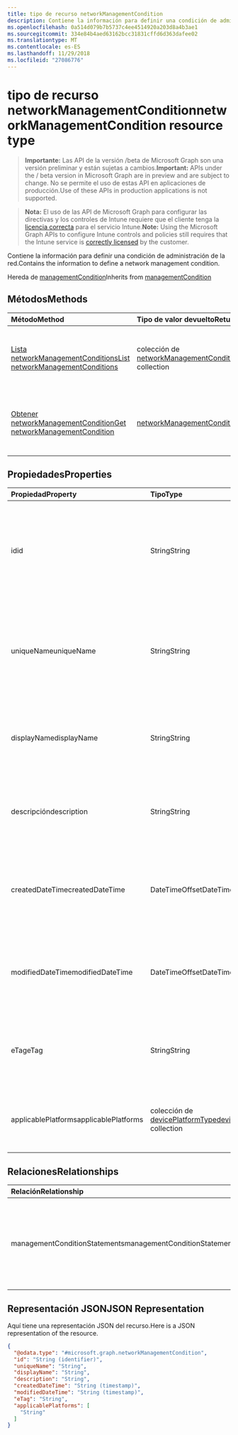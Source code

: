 ```yaml
---
title: tipo de recurso networkManagementCondition
description: Contiene la información para definir una condición de administración de la red.
ms.openlocfilehash: 0a514d079b7b5737c4ee4514920a203d8a4b3ae1
ms.sourcegitcommit: 334e84b4aed63162bcc31831cffd6d363dafee02
ms.translationtype: MT
ms.contentlocale: es-ES
ms.lasthandoff: 11/29/2018
ms.locfileid: "27086776"
---
```

# <a name="networkmanagementcondition-resource-type"></a><span data-ttu-id="046c2-103">tipo de recurso networkManagementCondition</span><span class="sxs-lookup"><span data-stu-id="046c2-103">networkManagementCondition resource type</span></span>

> <span data-ttu-id="046c2-104">**Importante:** Las API de la versión /beta de Microsoft Graph son una versión preliminar y están sujetas a cambios.</span><span class="sxs-lookup"><span data-stu-id="046c2-104">**Important:** APIs under the / beta version in Microsoft Graph are in preview and are subject to change.</span></span> <span data-ttu-id="046c2-105">No se permite el uso de estas API en aplicaciones de producción.</span><span class="sxs-lookup"><span data-stu-id="046c2-105">Use of these APIs in production applications is not supported.</span></span>

> <span data-ttu-id="046c2-106">**Nota:** El uso de las API de Microsoft Graph para configurar las directivas y los controles de Intune requiere que el cliente tenga la [licencia correcta](https://go.microsoft.com/fwlink/?linkid=839381) para el servicio Intune.</span><span class="sxs-lookup"><span data-stu-id="046c2-106">**Note:** Using the Microsoft Graph APIs to configure Intune controls and policies still requires that the Intune service is [correctly licensed](https://go.microsoft.com/fwlink/?linkid=839381) by the customer.</span></span>

<span data-ttu-id="046c2-107">Contiene la información para definir una condición de administración de la red.</span><span class="sxs-lookup"><span data-stu-id="046c2-107">Contains the information to define a network management condition.</span></span>

<span data-ttu-id="046c2-108">Hereda de [managementCondition](../resources/intune-fencing-managementcondition.md)</span><span class="sxs-lookup"><span data-stu-id="046c2-108">Inherits from [managementCondition](../resources/intune-fencing-managementcondition.md)</span></span>

## <a name="methods"></a><span data-ttu-id="046c2-109">Métodos</span><span class="sxs-lookup"><span data-stu-id="046c2-109">Methods</span></span>
|<span data-ttu-id="046c2-110">Método</span><span class="sxs-lookup"><span data-stu-id="046c2-110">Method</span></span>|<span data-ttu-id="046c2-111">Tipo de valor devuelto</span><span class="sxs-lookup"><span data-stu-id="046c2-111">Return Type</span></span>|<span data-ttu-id="046c2-112">Descripción</span><span class="sxs-lookup"><span data-stu-id="046c2-112">Description</span></span>|
|:---|:---|:---|
|[<span data-ttu-id="046c2-113">Lista networkManagementConditions</span><span class="sxs-lookup"><span data-stu-id="046c2-113">List networkManagementConditions</span></span>](../api/intune-fencing-networkmanagementcondition-list.md)|<span data-ttu-id="046c2-114">colección de [networkManagementCondition](../resources/intune-fencing-networkmanagementcondition.md)</span><span class="sxs-lookup"><span data-stu-id="046c2-114">[networkManagementCondition](../resources/intune-fencing-networkmanagementcondition.md) collection</span></span>|<span data-ttu-id="046c2-115">Propiedades de la lista y relaciones de los objetos [networkManagementCondition](../resources/intune-fencing-networkmanagementcondition.md) .</span><span class="sxs-lookup"><span data-stu-id="046c2-115">List properties and relationships of the [networkManagementCondition](../resources/intune-fencing-networkmanagementcondition.md) objects.</span></span>|
|[<span data-ttu-id="046c2-116">Obtener networkManagementCondition</span><span class="sxs-lookup"><span data-stu-id="046c2-116">Get networkManagementCondition</span></span>](../api/intune-fencing-networkmanagementcondition-get.md)|[<span data-ttu-id="046c2-117">networkManagementCondition</span><span class="sxs-lookup"><span data-stu-id="046c2-117">networkManagementCondition</span></span>](../resources/intune-fencing-networkmanagementcondition.md)|<span data-ttu-id="046c2-118">Leer las propiedades y las relaciones del objeto [networkManagementCondition](../resources/intune-fencing-networkmanagementcondition.md) .</span><span class="sxs-lookup"><span data-stu-id="046c2-118">Read properties and relationships of the [networkManagementCondition](../resources/intune-fencing-networkmanagementcondition.md) object.</span></span>|

## <a name="properties"></a><span data-ttu-id="046c2-119">Propiedades</span><span class="sxs-lookup"><span data-stu-id="046c2-119">Properties</span></span>
|<span data-ttu-id="046c2-120">Propiedad</span><span class="sxs-lookup"><span data-stu-id="046c2-120">Property</span></span>|<span data-ttu-id="046c2-121">Tipo</span><span class="sxs-lookup"><span data-stu-id="046c2-121">Type</span></span>|<span data-ttu-id="046c2-122">Descripción</span><span class="sxs-lookup"><span data-stu-id="046c2-122">Description</span></span>|
|:---|:---|:---|
|<span data-ttu-id="046c2-123">id</span><span class="sxs-lookup"><span data-stu-id="046c2-123">id</span></span>|<span data-ttu-id="046c2-124">String</span><span class="sxs-lookup"><span data-stu-id="046c2-124">String</span></span>|<span data-ttu-id="046c2-125">Identificador único de la condición de administración.</span><span class="sxs-lookup"><span data-stu-id="046c2-125">Unique identifier for the management condition.</span></span> <span data-ttu-id="046c2-126">Valor asignado al crear generada por el sistema.</span><span class="sxs-lookup"><span data-stu-id="046c2-126">System generated value assigned when created.</span></span> <span data-ttu-id="046c2-127">Se hereda de [managementCondition](../resources/intune-fencing-managementcondition.md)</span><span class="sxs-lookup"><span data-stu-id="046c2-127">Inherited from [managementCondition](../resources/intune-fencing-managementcondition.md)</span></span>|
|<span data-ttu-id="046c2-128">uniqueName</span><span class="sxs-lookup"><span data-stu-id="046c2-128">uniqueName</span></span>|<span data-ttu-id="046c2-129">String</span><span class="sxs-lookup"><span data-stu-id="046c2-129">String</span></span>|<span data-ttu-id="046c2-130">Nombre único para la condición de administración.</span><span class="sxs-lookup"><span data-stu-id="046c2-130">Unique name for the management condition.</span></span> <span data-ttu-id="046c2-131">Se usa en expresiones de condición de administración.</span><span class="sxs-lookup"><span data-stu-id="046c2-131">Used in management condition expressions.</span></span> <span data-ttu-id="046c2-132">Se hereda de [managementCondition](../resources/intune-fencing-managementcondition.md)</span><span class="sxs-lookup"><span data-stu-id="046c2-132">Inherited from [managementCondition](../resources/intune-fencing-managementcondition.md)</span></span>|
|<span data-ttu-id="046c2-133">displayName</span><span class="sxs-lookup"><span data-stu-id="046c2-133">displayName</span></span>|<span data-ttu-id="046c2-134">String</span><span class="sxs-lookup"><span data-stu-id="046c2-134">String</span></span>|<span data-ttu-id="046c2-135">El nombre definido de administración de la condición de administración.</span><span class="sxs-lookup"><span data-stu-id="046c2-135">The admin defined name of the management condition.</span></span> <span data-ttu-id="046c2-136">Se hereda de [managementCondition](../resources/intune-fencing-managementcondition.md)</span><span class="sxs-lookup"><span data-stu-id="046c2-136">Inherited from [managementCondition](../resources/intune-fencing-managementcondition.md)</span></span>|
|<span data-ttu-id="046c2-137">descripción</span><span class="sxs-lookup"><span data-stu-id="046c2-137">description</span></span>|<span data-ttu-id="046c2-138">String</span><span class="sxs-lookup"><span data-stu-id="046c2-138">String</span></span>|<span data-ttu-id="046c2-139">El administrador define la descripción de la condición de administración.</span><span class="sxs-lookup"><span data-stu-id="046c2-139">The admin defined description of the management condition.</span></span> <span data-ttu-id="046c2-140">Se hereda de [managementCondition](../resources/intune-fencing-managementcondition.md)</span><span class="sxs-lookup"><span data-stu-id="046c2-140">Inherited from [managementCondition](../resources/intune-fencing-managementcondition.md)</span></span>|
|<span data-ttu-id="046c2-141">createdDateTime</span><span class="sxs-lookup"><span data-stu-id="046c2-141">createdDateTime</span></span>|<span data-ttu-id="046c2-142">DateTimeOffset</span><span class="sxs-lookup"><span data-stu-id="046c2-142">DateTimeOffset</span></span>|<span data-ttu-id="046c2-143">La hora en que se creó la condición de administración.</span><span class="sxs-lookup"><span data-stu-id="046c2-143">The time the management condition was created.</span></span> <span data-ttu-id="046c2-144">Servicio generado al lado.</span><span class="sxs-lookup"><span data-stu-id="046c2-144">Generated service side.</span></span> <span data-ttu-id="046c2-145">Se hereda de [managementCondition](../resources/intune-fencing-managementcondition.md)</span><span class="sxs-lookup"><span data-stu-id="046c2-145">Inherited from [managementCondition](../resources/intune-fencing-managementcondition.md)</span></span>|
|<span data-ttu-id="046c2-146">modifiedDateTime</span><span class="sxs-lookup"><span data-stu-id="046c2-146">modifiedDateTime</span></span>|<span data-ttu-id="046c2-147">DateTimeOffset</span><span class="sxs-lookup"><span data-stu-id="046c2-147">DateTimeOffset</span></span>|<span data-ttu-id="046c2-148">La hora en que se modificó por última vez la condición de administración.</span><span class="sxs-lookup"><span data-stu-id="046c2-148">The time the management condition was last modified.</span></span> <span data-ttu-id="046c2-149">Se actualizó el lado de servicio.</span><span class="sxs-lookup"><span data-stu-id="046c2-149">Updated service side.</span></span> <span data-ttu-id="046c2-150">Se hereda de [managementCondition](../resources/intune-fencing-managementcondition.md)</span><span class="sxs-lookup"><span data-stu-id="046c2-150">Inherited from [managementCondition](../resources/intune-fencing-managementcondition.md)</span></span>|
|<span data-ttu-id="046c2-151">eTag</span><span class="sxs-lookup"><span data-stu-id="046c2-151">eTag</span></span>|<span data-ttu-id="046c2-152">String</span><span class="sxs-lookup"><span data-stu-id="046c2-152">String</span></span>|<span data-ttu-id="046c2-153">ETag de la condición de administración.</span><span class="sxs-lookup"><span data-stu-id="046c2-153">ETag of the management condition.</span></span> <span data-ttu-id="046c2-154">Se actualizó el lado de servicio.</span><span class="sxs-lookup"><span data-stu-id="046c2-154">Updated service side.</span></span> <span data-ttu-id="046c2-155">Se hereda de [managementCondition](../resources/intune-fencing-managementcondition.md)</span><span class="sxs-lookup"><span data-stu-id="046c2-155">Inherited from [managementCondition](../resources/intune-fencing-managementcondition.md)</span></span>|
|<span data-ttu-id="046c2-156">applicablePlatforms</span><span class="sxs-lookup"><span data-stu-id="046c2-156">applicablePlatforms</span></span>|<span data-ttu-id="046c2-157">colección de [devicePlatformType](../resources/intune-shared-deviceplatformtype.md)</span><span class="sxs-lookup"><span data-stu-id="046c2-157">[devicePlatformType](../resources/intune-shared-deviceplatformtype.md) collection</span></span>|<span data-ttu-id="046c2-158">Las plataformas aplicables para esta condición de administración.</span><span class="sxs-lookup"><span data-stu-id="046c2-158">The applicable platforms for this management condition.</span></span> <span data-ttu-id="046c2-159">Se hereda de [managementCondition](../resources/intune-fencing-managementcondition.md)</span><span class="sxs-lookup"><span data-stu-id="046c2-159">Inherited from [managementCondition](../resources/intune-fencing-managementcondition.md)</span></span>|

## <a name="relationships"></a><span data-ttu-id="046c2-160">Relaciones</span><span class="sxs-lookup"><span data-stu-id="046c2-160">Relationships</span></span>
|<span data-ttu-id="046c2-161">Relación</span><span class="sxs-lookup"><span data-stu-id="046c2-161">Relationship</span></span>|<span data-ttu-id="046c2-162">Tipo</span><span class="sxs-lookup"><span data-stu-id="046c2-162">Type</span></span>|<span data-ttu-id="046c2-163">Descripción</span><span class="sxs-lookup"><span data-stu-id="046c2-163">Description</span></span>|
|:---|:---|:---|
|<span data-ttu-id="046c2-164">managementConditionStatements</span><span class="sxs-lookup"><span data-stu-id="046c2-164">managementConditionStatements</span></span>|<span data-ttu-id="046c2-165">colección de [managementConditionStatement](../resources/intune-fencing-managementconditionstatement.md)</span><span class="sxs-lookup"><span data-stu-id="046c2-165">[managementConditionStatement](../resources/intune-fencing-managementconditionstatement.md) collection</span></span>|<span data-ttu-id="046c2-166">Las instrucciones de condición de administración asociadas a la condición de administración.</span><span class="sxs-lookup"><span data-stu-id="046c2-166">The management condition statements associated to the management condition.</span></span> <span data-ttu-id="046c2-167">Se hereda de [managementCondition](../resources/intune-fencing-managementcondition.md)</span><span class="sxs-lookup"><span data-stu-id="046c2-167">Inherited from [managementCondition](../resources/intune-fencing-managementcondition.md)</span></span>|

## <a name="json-representation"></a><span data-ttu-id="046c2-168">Representación JSON</span><span class="sxs-lookup"><span data-stu-id="046c2-168">JSON Representation</span></span>
<span data-ttu-id="046c2-169">Aquí tiene una representación JSON del recurso.</span><span class="sxs-lookup"><span data-stu-id="046c2-169">Here is a JSON representation of the resource.</span></span>
<!-- {
  "blockType": "resource",
  "keyProperty": "id",
  "@odata.type": "microsoft.graph.networkManagementCondition"
}
-->
``` json
{
  "@odata.type": "#microsoft.graph.networkManagementCondition",
  "id": "String (identifier)",
  "uniqueName": "String",
  "displayName": "String",
  "description": "String",
  "createdDateTime": "String (timestamp)",
  "modifiedDateTime": "String (timestamp)",
  "eTag": "String",
  "applicablePlatforms": [
    "String"
  ]
}
```





